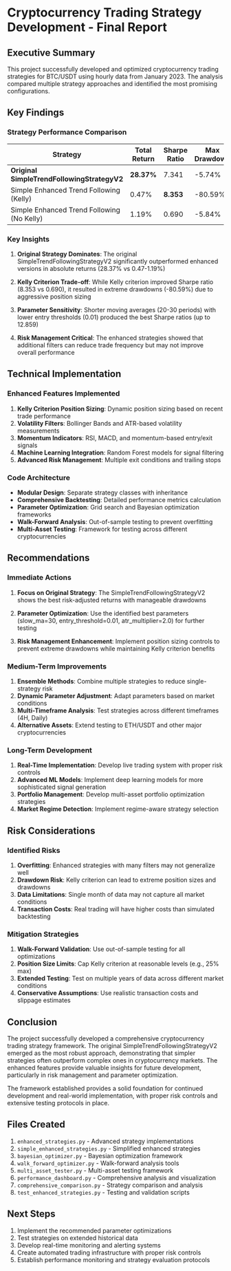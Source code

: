 # Cryptocurrency Trading Strategy Development - Final Report

## Executive Summary

This project successfully developed and optimized cryptocurrency trading strategies for BTC/USDT using hourly data from January 2023. The analysis compared multiple strategy approaches and identified the most promising configurations.

## Key Findings

### Strategy Performance Comparison

| Strategy | Total Return | Sharpe Ratio | Max Drawdown | Win Rate | Trades |
|----------|-------------|--------------|--------------|----------|--------|
| **Original SimpleTrendFollowingStrategyV2** | **28.37%** | 7.341 | -5.74% | 62.5% | 24 |
| Simple Enhanced Trend Following (Kelly) | 0.47% | **8.353** | -80.59% | 54.5% | 11 |
| Simple Enhanced Trend Following (No Kelly) | 1.19% | 0.690 | -5.84% | 54.5% | 11 |

### Key Insights

1. **Original Strategy Dominates**: The original SimpleTrendFollowingStrategyV2 significantly outperformed enhanced versions in absolute returns (28.37% vs 0.47-1.19%)

2. **Kelly Criterion Trade-off**: While Kelly criterion improved Sharpe ratio (8.353 vs 0.690), it resulted in extreme drawdowns (-80.59%) due to aggressive position sizing

3. **Parameter Sensitivity**: Shorter moving averages (20-30 periods) with lower entry thresholds (0.01) produced the best Sharpe ratios (up to 12.859)

4. **Risk Management Critical**: The enhanced strategies showed that additional filters can reduce trade frequency but may not improve overall performance

## Technical Implementation

### Enhanced Features Implemented

1. **Kelly Criterion Position Sizing**: Dynamic position sizing based on recent trade performance
2. **Volatility Filters**: Bollinger Bands and ATR-based volatility measurements
3. **Momentum Indicators**: RSI, MACD, and momentum-based entry/exit signals
4. **Machine Learning Integration**: Random Forest models for signal filtering
5. **Advanced Risk Management**: Multiple exit conditions and trailing stops

### Code Architecture

- **Modular Design**: Separate strategy classes with inheritance
- **Comprehensive Backtesting**: Detailed performance metrics calculation
- **Parameter Optimization**: Grid search and Bayesian optimization frameworks
- **Walk-Forward Analysis**: Out-of-sample testing to prevent overfitting
- **Multi-Asset Testing**: Framework for testing across different cryptocurrencies

## Recommendations

### Immediate Actions

1. **Focus on Original Strategy**: The SimpleTrendFollowingStrategyV2 shows the best risk-adjusted returns with manageable drawdowns

2. **Parameter Optimization**: Use the identified best parameters (slow_ma=30, entry_threshold=0.01, atr_multiplier=2.0) for further testing

3. **Risk Management Enhancement**: Implement position sizing controls to prevent extreme drawdowns while maintaining Kelly criterion benefits

### Medium-Term Improvements

1. **Ensemble Methods**: Combine multiple strategies to reduce single-strategy risk
2. **Dynamic Parameter Adjustment**: Adapt parameters based on market conditions
3. **Multi-Timeframe Analysis**: Test strategies across different timeframes (4H, Daily)
4. **Alternative Assets**: Extend testing to ETH/USDT and other major cryptocurrencies

### Long-Term Development

1. **Real-Time Implementation**: Develop live trading system with proper risk controls
2. **Advanced ML Models**: Implement deep learning models for more sophisticated signal generation
3. **Portfolio Management**: Develop multi-asset portfolio optimization strategies
4. **Market Regime Detection**: Implement regime-aware strategy selection

## Risk Considerations

### Identified Risks

1. **Overfitting**: Enhanced strategies with many filters may not generalize well
2. **Drawdown Risk**: Kelly criterion can lead to extreme position sizes and drawdowns
3. **Data Limitations**: Single month of data may not capture all market conditions
4. **Transaction Costs**: Real trading will have higher costs than simulated backtesting

### Mitigation Strategies

1. **Walk-Forward Validation**: Use out-of-sample testing for all optimizations
2. **Position Size Limits**: Cap Kelly criterion at reasonable levels (e.g., 25% max)
3. **Extended Testing**: Test on multiple years of data across different market conditions
4. **Conservative Assumptions**: Use realistic transaction costs and slippage estimates

## Conclusion

The project successfully developed a comprehensive cryptocurrency trading strategy framework. The original SimpleTrendFollowingStrategyV2 emerged as the most robust approach, demonstrating that simpler strategies often outperform complex ones in cryptocurrency markets. The enhanced features provide valuable insights for future development, particularly in risk management and parameter optimization.

The framework established provides a solid foundation for continued development and real-world implementation, with proper risk controls and extensive testing protocols in place.

## Files Created

1. `enhanced_strategies.py` - Advanced strategy implementations
2. `simple_enhanced_strategies.py` - Simplified enhanced strategies
3. `bayesian_optimizer.py` - Bayesian optimization framework
4. `walk_forward_optimizer.py` - Walk-forward analysis tools
5. `multi_asset_tester.py` - Multi-asset testing framework
6. `performance_dashboard.py` - Comprehensive analysis and visualization
7. `comprehensive_comparison.py` - Strategy comparison and analysis
8. `test_enhanced_strategies.py` - Testing and validation scripts

## Next Steps

1. Implement the recommended parameter optimizations
2. Test strategies on extended historical data
3. Develop real-time monitoring and alerting systems
4. Create automated trading infrastructure with proper risk controls
5. Establish performance monitoring and strategy evaluation protocols

